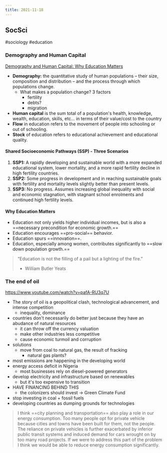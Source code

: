 ```yaml
---
title: 2021-11-18
---
```

## SocSci
#sociology #education 

### Demography and Human Capital

[Demography and Human Capital: Why Education Matters](https://www.youtube.com/watch?v=td4eO8APvOM)

+ **Demography:** the quantitative study of human populations – their size, composition and distribution – and the process through which populations change.
	+ What makes a population change? 3 factors
		+ fertility
		+ debts?
		+ migration
+ **Human capital** is the sum total of a population's health, knowledge, wealth, education, skills, etc... in terms of their value/cost to the country
+ **Flow** in education refers to the movement of people into schooling or out of schooling.
+ **Stock** of education refers to educational achievement and educational quality.

#### Shared Socioeconomic Pathways (SSP) - Three Scenarios
1. **SSP1:** A rapidly developing and sustainable world with a more expanded educational system, lower mortality, and a more rapid fertility decline in high fertility countries.
2. **SSP2:** Some progress in development and in reaching sustainable goals with fertility and mortality levels slightly better than present levels.
3. **SSP3:** No progress. Assumes increasing global inequality with social and economic stagnation, with stagnant school enrolments and continued high fertility levels.

#### Why Education Matters 
+ Education not only yields higher individual incomes, but is also a ==necessary precondition for economic growth.==
+ Education encourages ==pro-social== behavior.
+ Education spurs ==innovation==.
+ Education, especially among women, contributes significantly to ==slow down population growth.==

> “Education is not the filling of a pail but a lighting of the fire.”
> - William Butler Yeats


### The end of oil
https://www.youtube.com/watch?v=pafA-RU3q7U
+ The story of oil is a geopolitical clash, technological advancement, and intense competition
	+ inequality, dominance
+  countries don't necessarily do better just because they have an abudance of natural resources
	+  it can throw off the currency valuation
	+  make other industries less competitive
	+  cause economic turmoil and corruption
+  solutions
	+  move from coal to natural gas, the result of fracking
		+  natural gas plants?
+  most emissions are happening in the developing world
+  energy access deficit in Nigeria
	+  most businesses rely on diesel-powered generators
+  develop electricity and infrastructure based on renewables
	+  but it's too expensive to transition
+  HAVE FINANCING BEHIND THIS
	+  the colonizers should invest -> Green Climate Fund
+  stop investing in coal + fossil fuels
+  developing countries as dumping grounds for technologies

> I think ==city planning and transportation== also play a role in our energy consumption. Too many people opt for private vehicle because cities and towns have been built for them, not the people. The reliance on private vehicles is further exacerbated by inferior public transit systems and induced demand for cars wrought on by too many road projects. If we were to address this part of the problem I think we would be able to reduce energy consumption significantly.